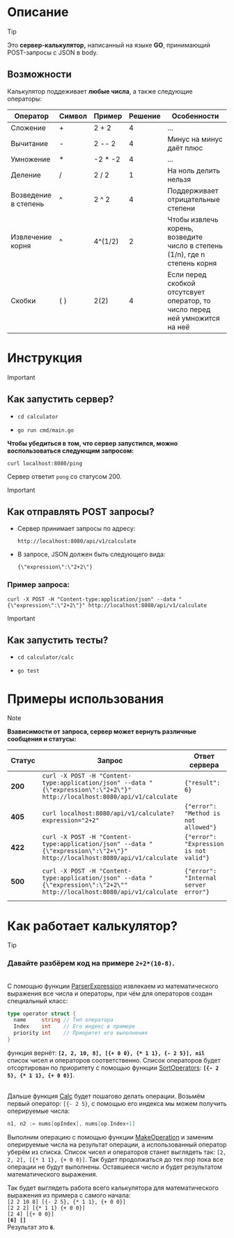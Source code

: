 # **Описание**

>[!TIP]
>Это **сервер-калькулятор,** написанный на языке **GO**, принимающий POST-запросы с JSON в body.
>
>## **Возможности**
>Калькулятор поддеживает **любые числа**, а также следующие операторы:
>
> | Оператор | Символ | Пример | Решение | Особенности |
> | -------- | ------ | ------ | ------- | ----------- |
> | Сложение | + | 2 + 2 | 4 | ... |
> | Вычитание | - | 2 -- 2 | 4 | Минус на минус даёт плюс |
> | Умножение | * | -2 * -2 | 4 | ... |
> | Деление | / | 2 / 2 | 1 | На ноль делить нельзя |
> | Возведение в степень | ^ | 2 ^ 2 | 4 | Поддерживает отрицательные степени |
> | Извлечение корня | ^ | 4^(1/2) | 2 | Чтобы извлечь корень, возведите число в степень (1/n), где n степень корня |
> | Cкобки | ( ) | 2(2) | 4 | Если перед скобкой отсутсвует оператор, то число перед ней умножится на неё |

# **Инструкция**
>[!IMPORTANT]
>## **Как запустить сервер?**
> + ```shell
>   cd calculator
>   ```
> + ```shell
>   go run cmd/main.go
>   ```
> **Чтобы убедиться в том, что сервер запустился, можно воспользоваться следующим запросом:**
>   ```shell
>   curl localhost:8080/ping
>   ```
> Сервер ответит `pong` со статусом 200.

> [!IMPORTANT]
>## **Как отправлять POST запросы?**
>+ Сервер принимает запросы по адресу:
>   ```shell
>   http://localhost:8080/api/v1/calculate
>   ```
>+ В запросе, JSON должен быть следующего вида:
>   ```shell
>   {\"expression\":\"2+2\"}
>   ```
>   
>### Пример запроса:
>```shell
>curl -X POST -H "Content-type:application/json" --data "{\"expression\":\"2+2\"}" http://localhost:8080/api/v1/calculate
>```

> [!IMPORTANT]
>## **Как запустить тесты?**
> + ```shell
>   cd calculator/calc
>   ```
> + ```shell
>   go test
>   ```

# **Примеры использования**
>[!NOTE]
>**Взависимости от запроса, сервер может вернуть различные сообщения и статусы:**
>
> | Статус | Запрос | Ответ сервера | Причина |
> | ---- | --------- | ------ | ------ |
> | **200** | `curl -X POST -H "Content-type:application/json" --data "{\"expression\":\"2+2\"}" http://localhost:8080/api/v1/calculate` | `{"result": 6}` | Корректный запрос |
> | **405** | `curl localhost:8080/api/v1/calculate?expression="2+2"` | `{"error": "Method is not allowed"}` | Неккоректный тип запроса
> | **422** | `curl -X POST -H "Content-type:application/json" --data "{\"expression\":\"2+\"}" http://localhost:8080/api/v1/calculate` | `{"error": "Expression is not valid"}` | Неккоректное математическое выражение
> | **500** | `curl -X POST -H "Content-type:application/json" --data "{\"expression\":\"2+2\"" http://localhost:8080/api/v1/calculate` | `{"error": "Internal server error"}` | Неккоректный JSON или неизвестная ошибка

# **Как работает калькулятор?**
>[!TIP]
>### Давайте разбёрем код на примере **`2+2*(10-8)`**.
>
>\
>С помощью функции [ParserExpression](calculator/internal/pkg/parser/parser.go) извлекаем из математического выражения все числа и операторы, при чём для операторов создан специальный класс:
>```go
>type operator struct {
>	name     string // Тип оператора
>	Index    int    // Его индекс в примере
>	priority int    // Приоритет его выполнения
>}
>```
> функция вернёт: **`[2, 2, 10, 8], [{+ 0 0}, {* 1 1}, {- 2 5}], nil`** список чисел и операторов соответственно. Список операторов будет отсортирован по приоритету с помощью функции [SortOperators](calculator/internal/pkg/operator.go): **`[{- 2 5}, {* 1 1}, {+ 0 0}]`**.
>
>\
> Дальше функция [Calc](calculator/calc/calc.go) будет пошагово делать операции. Возьмём первый оператор: `[{- 2 5}`, с помощью его индекса мы можем получить оперируемые числа:
>```go
>n1, n2 := nums[opIndex], nums[op.Index+1]
>```
>Выполним операцию с помощью функции [MakeOperation](calculator/internal/pkg/operator.go) и заменим оперируемые числа на результат операции, а использованный оператор уберём из списка. Список чисел и операторов станет выглядеть так: `[2, 2, 2], [{* 1 1}, {+ 0 0}]`. Так будет продолжаться до тех пор пока все операции не будут выполнены. Оставшееся число и будет результатом математического выражения.
>
>Так будет выглядеть работа всего калькулятора для математического выражения из примера с самого начала:\
>`[2 2 10 8] [{- 2 5}, {* 1 1}, {+ 0 0}]`\
>`[2 2 2] [{* 1 1} {+ 0 0}]`\
>`[2 4] [{+ 0 0}]`\
>**`[6] []`**\
>Результат это **`6`**.

